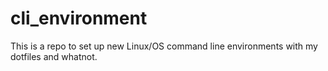 # cli_environment
This is a repo to set up new Linux/OS command line environments with my dotfiles and whatnot.
